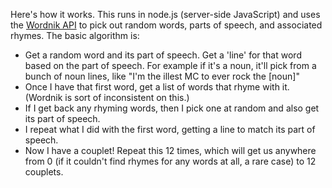 Here's how it works. This runs in node.js (server-side JavaScript) and uses the [Wordnik API](http://developer.wordnik.com) to pick out random words, parts of speech, and associated rhymes. The basic algorithm is:

* Get a random word and its part of speech. Get a 'line' for that word based on the part of speech. For example if it's a noun, it'll pick from a bunch of noun lines, like "I'm the illest MC to ever rock the [noun]"
* Once I have that first word, get a list of words that rhyme with it. (Wordnik is sort of inconsistent on this.)
* If I get back any rhyming words, then I pick one at random and also get its part of speech.
* I repeat what I did with the first word, getting a line to match its part of speech.
* Now I have a couplet! Repeat this 12 times, which will get us anywhere from 0 (if it couldn't find rhymes for any words at all, a rare case) to 12 couplets.
